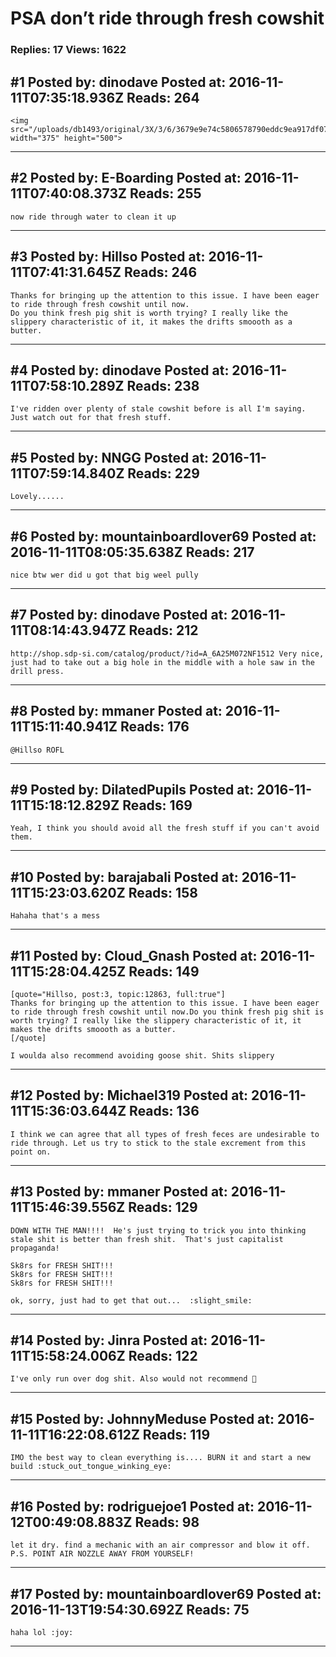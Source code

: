 # PSA don&rsquo;t ride through fresh cowshit

### Replies: 17 Views: 1622

## \#1 Posted by: dinodave Posted at: 2016-11-11T07:35:18.936Z Reads: 264

```
<img src="/uploads/db1493/original/3X/3/6/3679e9e74c5806578790eddc9ea917df07d81191.JPG" width="375" height="500">
```

---
## \#2 Posted by: E-Boarding Posted at: 2016-11-11T07:40:08.373Z Reads: 255

```
now ride through water to clean it up
```

---
## \#3 Posted by: Hillso Posted at: 2016-11-11T07:41:31.645Z Reads: 246

```
Thanks for bringing up the attention to this issue. I have been eager to ride through fresh cowshit until now.
Do you think fresh pig shit is worth trying? I really like the slippery characteristic of it, it makes the drifts smoooth as a butter.
```

---
## \#4 Posted by: dinodave Posted at: 2016-11-11T07:58:10.289Z Reads: 238

```
I've ridden over plenty of stale cowshit before is all I'm saying. Just watch out for that fresh stuff.
```

---
## \#5 Posted by: NNGG Posted at: 2016-11-11T07:59:14.840Z Reads: 229

```
Lovely......
```

---
## \#6 Posted by: mountainboardlover69 Posted at: 2016-11-11T08:05:35.638Z Reads: 217

```
nice btw wer did u got that big weel pully
```

---
## \#7 Posted by: dinodave Posted at: 2016-11-11T08:14:43.947Z Reads: 212

```
http://shop.sdp-si.com/catalog/product/?id=A_6A25M072NF1512 Very nice, just had to take out a big hole in the middle with a hole saw in the drill press.
```

---
## \#8 Posted by: mmaner Posted at: 2016-11-11T15:11:40.941Z Reads: 176

```
@Hillso ROFL
```

---
## \#9 Posted by: DilatedPupils Posted at: 2016-11-11T15:18:12.829Z Reads: 169

```
Yeah, I think you should avoid all the fresh stuff if you can't avoid them.
```

---
## \#10 Posted by: barajabali Posted at: 2016-11-11T15:23:03.620Z Reads: 158

```
Hahaha that's a mess
```

---
## \#11 Posted by: Cloud_Gnash Posted at: 2016-11-11T15:28:04.425Z Reads: 149

```
[quote="Hillso, post:3, topic:12863, full:true"]
Thanks for bringing up the attention to this issue. I have been eager to ride through fresh cowshit until now.Do you think fresh pig shit is worth trying? I really like the slippery characteristic of it, it makes the drifts smoooth as a butter.
[/quote]

I woulda also recommend avoiding goose shit. Shits slippery
```

---
## \#12 Posted by: Michael319 Posted at: 2016-11-11T15:36:03.644Z Reads: 136

```
I think we can agree that all types of fresh feces are undesirable to ride through. Let us try to stick to the stale excrement from this point on.
```

---
## \#13 Posted by: mmaner Posted at: 2016-11-11T15:46:39.556Z Reads: 129

```
DOWN WITH THE MAN!!!!  He's just trying to trick you into thinking stale shit is better than fresh shit.  That's just capitalist propaganda!  

Sk8rs for FRESH SHIT!!!
Sk8rs for FRESH SHIT!!!
Sk8rs for FRESH SHIT!!!

ok, sorry, just had to get that out...  :slight_smile:
```

---
## \#14 Posted by: Jinra Posted at: 2016-11-11T15:58:24.006Z Reads: 122

```
I've only run over dog shit. Also would not recommend 💩
```

---
## \#15 Posted by: JohnnyMeduse Posted at: 2016-11-11T16:22:08.612Z Reads: 119

```
IMO the best way to clean everything is.... BURN it and start a new build :stuck_out_tongue_winking_eye:
```

---
## \#16 Posted by: rodriguejoe1 Posted at: 2016-11-12T00:49:08.883Z Reads: 98

```
let it dry. find a mechanic with an air compressor and blow it off.
P.S. POINT AIR NOZZLE AWAY FROM YOURSELF!
```

---
## \#17 Posted by: mountainboardlover69 Posted at: 2016-11-13T19:54:30.692Z Reads: 75

```
haha lol :joy:
```

---
